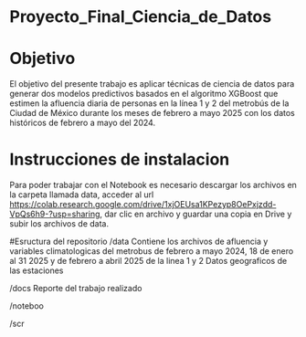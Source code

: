 # Proyecto_Final_Ciencia_de_Datos

# Objetivo
El objetivo del presente trabajo es aplicar técnicas de ciencia de datos para generar dos modelos predictivos basados en el algoritmo XGBoost que estimen la afluencia diaria de personas en la línea 1 y 2 del metrobús de la Ciudad de México durante los meses de febrero a mayo 2025 con los datos históricos de febrero a mayo del 2024.

# Instrucciones de instalacion 
Para poder trabajar con el Notebook es necesario descargar los archivos en la carpeta llamada data, acceder al url https://colab.research.google.com/drive/1xjOEUsa1KPezyp8OePxjzdd-VpQs6h9-?usp=sharing, dar clic en archivo y guardar una copia en Drive y subir los archivos de data.

#Esructura del repositorio
/data
Contiene los archivos de afluencia y variables climatologicas del metrobus de febrero a mayo 2024, 18 de enero al 31 2025 y de febrero a abril 2025 de la linea 1 y 2
Datos geograficos de las estaciones 

/docs 
Reporte del trabajo realizado

/noteboo

/scr
